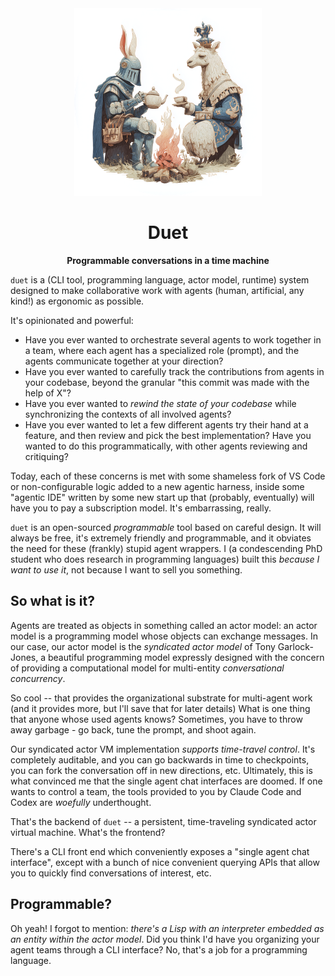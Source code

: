 <div align="center">
  <img src="logo-circle.png" alt="Duet Logo" width="300"/>

  # Duet

  **Programmable conversations in a time machine**
</div>

`duet` is a (CLI tool, programming language, actor model, runtime) system designed 
to make collaborative work with agents (human, artificial, any kind!) as ergonomic as possible.

It's opinionated and powerful:
- Have you ever wanted to orchestrate several agents to work together in a team,
  where each agent has a specialized role (prompt), and the agents communicate together
  at your direction?
- Have you ever wanted to carefully track the contributions from agents in your codebase, beyond the granular
  "this commit was made with the help of X"?
- Have you ever wanted to _rewind the state of your codebase_ while synchronizing the contexts of all 
  involved agents?
- Have you ever wanted to let a few different agents try their hand at a feature, and then review and 
  pick the best implementation? Have you wanted to do this programmatically, with other agents reviewing and
  critiquing?

Today, each of these concerns is met with some shameless fork of VS Code or non-configurable logic added to
a new agentic harness, inside some "agentic IDE" written by some new start up that (probably, eventually) will
have you to pay a subscription model. It's embarrassing, really.

`duet` is an open-sourced _programmable_ tool based on careful design. It will always be free, it's 
extremely friendly and programmable, and it obviates the need for these (frankly) stupid agent wrappers.
I (a condescending PhD student who does research in programming languages) 
built this _because I want to use it_, not because I want to sell you something.

## So what is it?

Agents are treated as objects in something called an actor model: an actor model is a programming model 
whose objects can exchange messages. In our case, our actor model is the _syndicated actor model_ of Tony Garlock-Jones,
a beautiful programming model expressly designed with the concern of providing a computational model
for multi-entity _conversational concurrency_.

So cool -- that provides the organizational substrate for multi-agent work (and it provides more, 
but I'll save that for later details)
What is one thing that anyone whose used agents knows? Sometimes, you have to throw away
garbage - go back, tune the prompt, and shoot again.

Our syndicated actor VM implementation _supports time-travel control_. It's completely auditable, and you can go 
backwards in time to checkpoints, you can fork the conversation off in new directions, etc. Ultimately, this is what convinced 
me that the single agent chat interfaces are doomed. If one wants to control a team, the tools provided to you by Claude Code
and Codex are _woefully_ underthought.

That's the backend of `duet` -- a persistent, time-traveling syndicated actor virtual machine. What's the frontend?

There's a CLI front end which conveniently exposes a "single agent chat interface",
  except with a bunch of nice convenient querying APIs that allow you to quickly find
  conversations of interest, etc.

## Programmable?

Oh yeah! I forgot to mention: _there's a Lisp with an interpreter embedded as an entity within the actor model_. 
Did you think I'd have you organizing your agent teams through a CLI interface? No, that's a job for a programming language.
